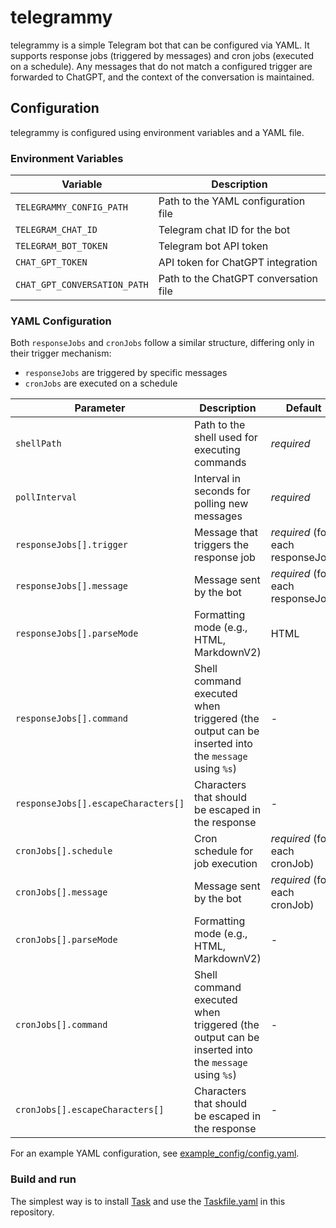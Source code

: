 # telegrammy

telegrammy is a simple Telegram bot that can be configured via YAML. It supports response jobs (triggered by messages) and cron jobs (executed on a schedule).  Any messages that do not match a configured trigger are forwarded to ChatGPT, and the context of the conversation is maintained.

## Configuration

telegrammy is configured using environment variables and a YAML file.

### Environment Variables

| Variable                        | Description                                      |
|---------------------------------|--------------------------------------------------|
| `TELEGRAMMY_CONFIG_PATH`        | Path to the YAML configuration file             |
| `TELEGRAM_CHAT_ID`              | Telegram chat ID for the bot                    |
| `TELEGRAM_BOT_TOKEN`            | Telegram bot API token                          |
| `CHAT_GPT_TOKEN`                | API token for ChatGPT integration               |
| `CHAT_GPT_CONVERSATION_PATH`    | Path to the ChatGPT conversation file           |

### YAML Configuration

Both `responseJobs` and `cronJobs` follow a similar structure, differing only in their trigger mechanism:

- `responseJobs` are triggered by specific messages
- `cronJobs` are executed on a schedule

| Parameter                           | Description                                                                                      | Default                           |
|-------------------------------------|--------------------------------------------------------------------------------------------------|-----------------------------------|
| `shellPath`                         | Path to the shell used for executing commands                                                    | _required_                        |
| `pollInterval`                      | Interval in seconds for polling new messages                                                     | _required_                        |
| `responseJobs[].trigger`            | Message that triggers the response job                                                           | _required_ (for each responseJob) |
| `responseJobs[].message`            | Message sent by the bot                                                                          | _required_ (for each responseJob) |
| `responseJobs[].parseMode`          | Formatting mode (e.g., HTML, MarkdownV2)                                                         | HTML                              |
| `responseJobs[].command`            | Shell command executed when triggered (the output can be inserted into the `message` using `%s`) | -                                 |
| `responseJobs[].escapeCharacters[]` | Characters that should be escaped in the response                                                | -                                 |
| `cronJobs[].schedule`               | Cron schedule for job execution                                                                  | _required_ (for each cronJob)     |
| `cronJobs[].message`                | Message sent by the bot                                                                          | _required_ (for each cronJob)     |
| `cronJobs[].parseMode`              | Formatting mode (e.g., HTML, MarkdownV2)                                                         | -                                 |
| `cronJobs[].command`                | Shell command executed when triggered (the output can be inserted into the `message` using `%s`) | -                                 |
| `cronJobs[].escapeCharacters[]`     | Characters that should be escaped in the response                                                | -                                 |

For an example YAML configuration, see [example_config/config.yaml](./example_config/config.yaml).

### Build and run

The simplest way is to install [Task](https://taskfile.dev/) and use the [Taskfile.yaml](./Taskfile.yaml) in this repository.
